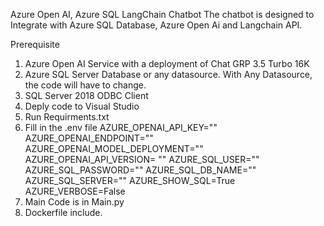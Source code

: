Azure Open AI, Azure SQL LangChain Chatbot
The chatbot is designed to Integrate with Azure SQL Database, Azure Open Ai and Langchain API.

Prerequisite

1.  Azure Open AI Service with a deployment of Chat GRP 3.5 Turbo 16K
2.  Azure SQL Server Database or any datasource.  With Any Datasource, the code will have to change.
3.  SQL Server 2018 ODBC Client 
4.  Deply code to Visual Studio
5.  Run Requirments.txt
6. Fill in the .env file
    AZURE_OPENAI_API_KEY=""
    AZURE_OPENAI_ENDPOINT=""
    AZURE_OPENAI_MODEL_DEPLOYMENT=""
    AZURE_OPENAI_API_VERSION= ""
    AZURE_SQL_USER=""
    AZURE_SQL_PASSWORD=""
    AZURE_SQL_DB_NAME=""
    AZURE_SQL_SERVER=""
    AZURE_SHOW_SQL=True
    AZURE_VERBOSE=False
 7. Main Code is in Main.py
 8. Dockerfile include.
